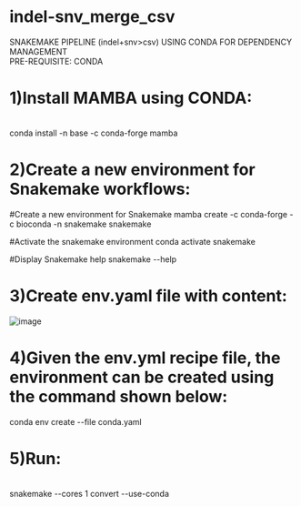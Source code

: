# indel-snv_merge_csv
SNAKEMAKE PIPELINE (indel+snv>csv) USING CONDA FOR DEPENDENCY MANAGEMENT
<br>
PRE-REQUISITE: CONDA
<br>
# 1)Install MAMBA using CONDA:
<br>
conda install -n base -c conda-forge mamba

# 2)Create a new environment for Snakemake workflows:
#Create a new environment for Snakemake
mamba create -c conda-forge -c bioconda -n snakemake snakemake

#Activate the snakemake environment
conda activate snakemake

#Display Snakemake help
snakemake --help

# 3)Create env.yaml file with content: 

![image](https://github.com/user-attachments/assets/320eaecc-af57-4998-b374-5d446775366f)




# 4)Given the env.yml recipe file, the environment can be created using the command shown below:

conda env create --file conda.yaml

# 5)Run:
<br>
snakemake --cores 1 convert --use-conda
